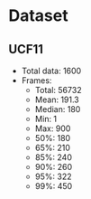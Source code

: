 # Dataset
## UCF11
- Total data: 1600
- Frames:
  - Total: 56732
  - Mean: 191.3
  - Median: 180
  - Min: 1
  - Max: 900
  - 50%: 180
  - 65%: 210
  - 85%: 240
  - 90%: 260
  - 95%: 322
  - 99%: 450
